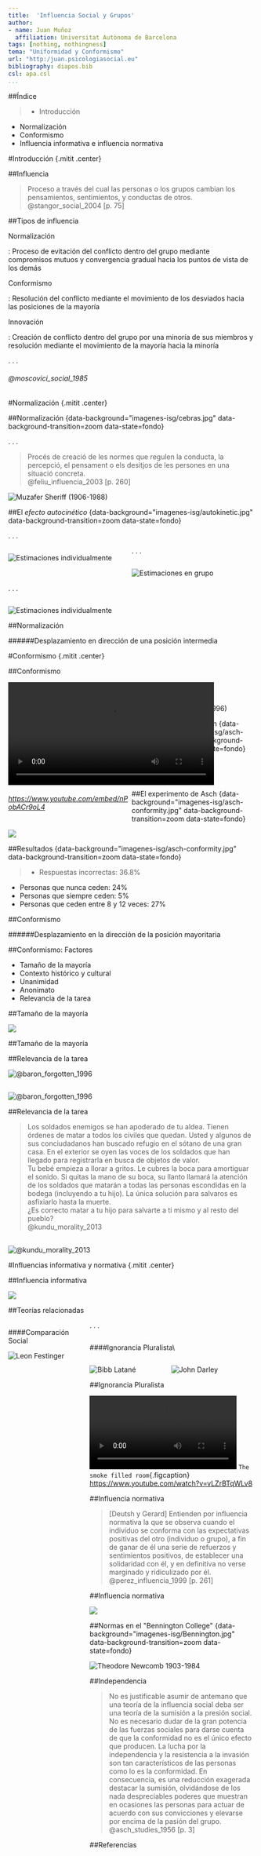 ```yaml
---
title:  'Influencia Social y Grupos'
author:
- name: Juan Muñoz
  affiliation: Universitat Autònoma de Barcelona
tags: [nothing, nothingness]
tema: "Uniformidad y Conformismo"
url: "http:/juan.psicologiasocial.eu"
bibliography: diapos.bib
csl: apa.csl
...
```


##Índice

>* Introducción
* Normalización
* Conformismo
* Influencia informativa e influencia normativa



<!--
#Conformismo

¿Ponerla como imagen de fondo?
![Gallinas inconformistas](imagenes/chickenprotest.jpg "Gallinas inconformistas")
-->

#Introducción {.mitit .center}

##Influencia
> Proceso a través del cual las personas o los grupos cambian los pensamientos, sentimientos, y conductas de otros.\
@stangor_social_2004 [p. 75]


##Tipos de influencia

Normalización

:   Proceso de evitación del conflicto dentro del grupo mediante compromisos mutuos y convergencia gradual hacia los puntos de vista de los demás

Conformismo

:   Resolución del conflicto mediante el movimiento de los desviados hacia las posiciones de la mayoría

Innovación

:   Creación de conflicto dentro del grupo por una minoría de sus miembros y resolución mediante el movimiento de la mayoría hacia la minoría

. . .

###### @moscovici_social_1985


#Normalización {.mitit .center}

##Normalización {data-background="imagenes-isg/cebras.jpg" data-background-transition=zoom data-state=fondo}

. . .

>Procés de creació de les normes que regulen la conducta, la percepció, el pensament o els desitjos de les persones en una situació concreta.\
@feliu_influencia_2003 [p. 260]

![Muzafer Sheriff\
(1906-1988)](imagenes-isg/Sherif.jpg)


##El _efecto autocinético_ {data-background="imagenes-isg/autokinetic.jpg" data-background-transition=zoom data-state=fondo}

. . .

<div id="column1" style="float:left; margin:0; width:50%;">

![Estimaciones individualmente](imagenes-isg/EfectoAutocinetico-1.svg)

</div>

. . .

<div id="column2" style="float:left; margin:0; width:50%;">

![Estimaciones en grupo](imagenes-isg/EfectoAutocinetico-2.svg)

</div>

. . .

<div id="column3" style="float:left; margin:0; width:100%;">

![Estimaciones individualmente](imagenes-isg/EfectoAutocinetico-3.svg)

</div>

##Normalización

<object id="svg1"  data="imagenes-isg/Normalizacion.svg" type="image/svg+xml"></object>

######Desplazamiento en dirección de una posición intermedia

#Conformismo {.mitit .center}

##Conformismo

<div id="column1" style="float:left; margin:0; width:50%;">

<video width="420"  class="stretch" controls>
	<source src="multimedia/classic-candid.mp4" type="video/mp4">
	<source src="https://www.youtube.com/embed/nPobACr9oL4" type="video/mp4">"
</video>

###### <https://www.youtube.com/embed/nPobACr9oL4>

</div>

. . .

<div id="column1" style="float:left; margin:0; width:50%;">

![Solomon Asch\
(1907-1996)](imagenes-isg/Asch.jpg)

</div>

<!--
#Conformismo

>>Movimiento por parte de la(s) persona(s) discrepante(s) hacia la norma del grupo como una función de la presión social explícita o implícita de los miembros del grupo.
@Allen

-->

##El experimento de Asch {data-background="imagenes-isg/asch-conformity.jpg" data-background-transition=zoom data-state=fondo}

. . .

![](imagenes-isg/Asch-1.svg)

##El experimento de Asch {data-background="imagenes-isg/asch-conformity.jpg" data-background-transition=zoom data-state=fondo}

![](imagenes-isg/Asch-2.svg)

##Resultados {data-background="imagenes-isg/asch-conformity.jpg" data-background-transition=zoom data-state=fondo}

>- Respuestas incorrectas: 36.8%
- Personas que nunca ceden: 24%
- Personas que siempre ceden: 5%
- Personas que ceden entre 8 y 12 veces: 27%

##Conformismo

<object id="svg1"  data="imagenes-isg/Conformismo.svg" type="image/svg+xml"></object>

######Desplazamiento en la dirección de la posición mayoritaria

##Conformismo: Factores

* Tamaño de la mayoría
* Contexto histórico y cultural
* Unanimidad
* Anonimato
* Relevancia de la tarea

##Tamaño de la mayoría

![](imagenes-isg/Asch-EfectoMayoria.jpg)

<!--
##Tamaño de la mayoría

<video width="420"  class="stretch" controls><source src="multimedia/Stanley Milgram - Conformity and Independence.mp4"></video>

###### <https://www.youtube.com/watch?v=P0e6zG8IbE8>

######@milgram_note_1969
-->

##Tamaño de la mayoría

<object id="svg1"  data="imagenes-isg/TamañoMayoria.svg" type="image/svg+xml"></object>

<!--
<div data-svg-fragment="imagenes-isg/TamañoMayoria.svg#[*|label=base]" class="svg">
  <a class="fragment" title="[*|label=segundo]"></a>
  <a class="fragment" title="[*|label=circulos]"></a>
</div>
-->
##Relevancia de la tarea

![@baron_forgotten_1996](imagenes-isg/Asch-RelevanciaTarea.jpg)

##

![@baron_forgotten_1996](imagenes-isg/Baron-Vandello-Brunsman.jpg)

##Relevancia de la tarea

> Los soldados enemigos se han apoderado de tu aldea. Tienen órdenes de matar a todos los civiles que quedan. Usted y algunos de sus conciudadanos han buscado refugio en el sótano de una gran casa. En el exterior se oyen las voces de los soldados que han llegado para registrarla en busca de objetos de valor.\
Tu bebé empieza a llorar a gritos. Le cubres la boca para amortiguar el sonido. Si quitas la mano de su boca, su llanto llamará la atención de los soldados que matarán a todas las personas escondidas en la bodega (incluyendo a tu hijo). La única solución para salvaros es asfixiarlo hasta la muerte.\
¿Es correcto matar a tu hijo para salvarte a ti mismo y al resto del pueblo?\
@kundu_morality_2013

##

![@kundu_morality_2013](imagenes-isg/Asch-Relevancia.jpg)


#Influencias informativa y normativa {.mitit .center}

<!--
##

Deutsch, M., & Gerard, H. B. (1973). Estudio de las influencias sociales normativa e informativas sobre el criterio individual. In H. Proshansky & B. Seidenberg (Eds.), Estudios básicos de psicología social (pp. 490–502). Madrid: Tecnos.

###### @deutsch_estudio_1973
-->

##Influencia informativa

![](imagenes-isg/InfluenciaInformativa.jpg)

<!--
<div data-svg-fragment="imagenes-isg/influencia-informativa.svg#[*|label=capa1]" class="svg">
  <a class="fragment" title="[*|label=capa2]"></a>
  <a class="fragment" title="[*|label=capa3]"></a>
  <a class="fragment" title="[*|label=capa4]"></a>
  <a class="fragment" title="[*|label=capa5]"></a>
</div>
-->

##Teorías relacionadas

<div id="column1" style="float:left; margin:0; width:33%;">

####Comparación Social

![Leon Festinger](imagenes-isg/Festinger.jpg)

</div>

. . .

<div id="column2" style="float:left; margin:0; width:66%;">

####Ignorancia Pluralista\


<div id="column2.1" style="float:left; margin:0; width:50%;">

![Bibb Latané](imagenes-isg/Latane.jpg)

</div>

<div id="column2.2" style="float:left; margin:0; width:50%;">

![John Darley](imagenes-isg/Darley.jpg)

</div>

##Ignorancia Pluralista

<video class="stretch" controls><source src="multimedia/TheSmokeFilledRoom.mp4"></video>
`The smoke filled room`{.figcaption}
<https://www.youtube.com/watch?v=vLZrBTqWLv8>

##Influencia normativa

>[Deutsh y Gerard] Entienden por influencia normativa la que se observa cuando el individuo se conforma con las expectativas positivas del otro (individuo o grupo), a fin de ganar de él una serie de refuerzos y sentimientos positivos, de establecer una solidaridad con él, y en definitiva no verse marginado y ridiculizado por él.\
@perez_influencia_1999 [p. 261]

##Influencia normativa

![](imagenes-isg/InfluenciaNormativa.jpg)

<!--
<div data-svg-fragment="imagenes-isg/influencia-normativa.svg#[*|label=capa1]" class="svg">
  <a class="fragment" title="[*|label=capa2]"></a>
  <a class="fragment" title="[*|label=capa3]"></a>
  <a class="fragment" title="[*|label=capa4]"></a>
</div>
-->

##Normas en el "Bennington College" {data-background="imagenes-isg/Bennington.jpg" data-background-transition=zoom data-state=fondo}

![Theodore Newcomb\
1903-1984](imagenes-isg/Newcomb.jpg)

##Independencia

> No es justificable asumir de antemano que una teoría de la influencia social deba ser una teoría de la sumisión a la presión social. No es necesario dudar de la gran potencia de las fuerzas sociales para darse cuenta de que la conformidad no es el único efecto que producen. La lucha por la independencia y la resistencia a la invasión son tan característicos de las personas como lo es la conformidad. En consecuencia, es una reducción exagerada destacar la sumisión, olvidándose de los nada despreciables poderes que muestran en ocasiones las personas para actuar de acuerdo con sus convicciones y elevarse por encima de la pasión del grupo.\
@asch_studies_1956 [p. 3]


##Referencias

